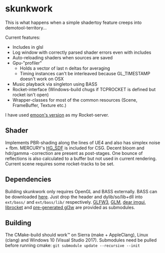 # skunkwork
This is what happens when a simple shadertoy feature creeps into demotool-territory...

Current features:
  * Includes in glsl
  * Log window with correctly parsed shader errors even with includes
  * Auto-reloading shaders when sources are saved
  * Gpu-"profiler"
    * Holds a vector of last n deltas for averaging
    * Timing instances can't be interleaved because GL_TIMESTAMP doesn't work on OSX
  * Music playback via singleton using BASS
  * Rocket-interface (Windows-build chugs if TCPROCKET is defined but rocket isn't open)
  * Wrapper-classes for most of the common resources (Scene, FrameBuffer, Texture etc.)

I have used [emoon's version](https://github.com/emoon/rocket) as my Rocket-server.

## Shader

Implements PBR-shading along the lines of UE4 and also has simplex noise + fbm.
MERCURY's [HG_SDF](http://mercury.sexy/hg_sdf) is included for CSG. Decent bloom
and hdr/gamma -correction are present as post-stages. One bounce of reflections is
also calculated to a buffer but not used in current rendering. Current scene requires
some rocket-tracks to be set.

## Dependencies
Building skunkwork only requires OpenGL and BASS externally. BASS can be downloaded
[here](https://www.un4seen.com/bass.html). Just drop the header and dylib/so/lib+dll
into `ext/bass/` and `ext/bass/lib/` respectively. [GLFW3](http://www.glfw.org),
[GLM](http://glm.g-truc.net/0.9.8/index.html), [dear imgui](https://github.com/ocornut/imgui),
[librocket](https://github.com/rocket/rocket) and [pre-generated gl3w](https://github.com/sndels/libgl3w)
are provided as submodules.

## Building
The CMake-build should work™ on Sierra (make + AppleClang), Linux (clang) and
Windows 10 (Visual Studio 2017). Submodules need be pulled before running cmake:
`git submodule update --recursive --init`
